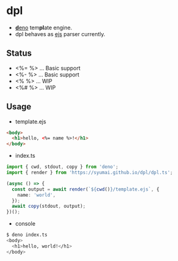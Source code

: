 # dpl

- [**d**eno](https://github.com/denoland/deno) tem**pl**ate engine.
- dpl behaves as [ejs](https://ejs.co) parser currently.

## Status

- <%= %> ... Basic support
- <%- %> ... Basic support
- <% %> ... WIP
- <%# %> ... WIP

## Usage

- template.ejs

```html
<body>
  <h1>hello, <%= name %>!</h1>
</body>
```

- index.ts

```ts
import { cwd, stdout, copy } from 'deno';
import { render } from 'https://syumai.github.io/dpl/dpl.ts';

(async () => {
  const output = await render(`${cwd()}/template.ejs`, {
    name: 'world',
  });
  await copy(stdout, output);
})();
```

- console

```sh
$ deno index.ts
<body>
  <h1>hello, world!</h1>
</body>
```
